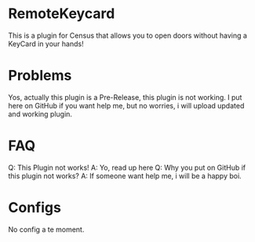 # RemoteKeycard
This is a plugin for Census that allows you to open doors without having a KeyCard in your hands!

# Problems
Yos, actually this plugin is a Pre-Release, this plugin is not working. I put here on GitHub if you want help me, but no worries, i will upload updated and working plugin.

# FAQ
Q: This Plugin not works!
A: Yo, read up here
Q: Why you put on GitHub if this plugin not works?
A: If someone want help me, i will be a happy boi.

# Configs

No config a te moment.
